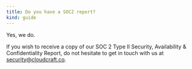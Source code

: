```yaml
---
title: Do you have a SOC2 report?
kind: guide
---
```


Yes, we do.

If you wish to receive a copy of our SOC 2 Type II Security, Availability & Confidentiality Report, do not hesitate to get in touch with us at [security@cloudcraft.co](mailto:security@cloudcraft.co).
